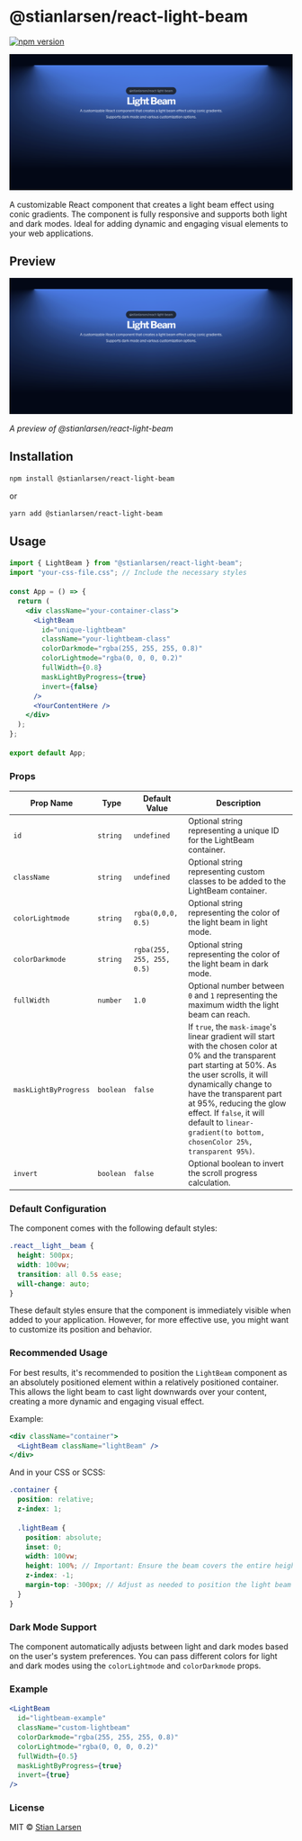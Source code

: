 # @stianlarsen/react-light-beam

[![npm version](https://badge.fury.io/js/%40stianlarsen%2Freact-light-beam.svg)](https://badge.fury.io/js/%40stianlarsen%2Freact-light-beam)

![Preview / example image](https://github.com/Stianlars1/react-light-beam/blob/5422cdc60ae7ab6b52d644d452646bec7212f76f/lightBeam.png)

A customizable React component that creates a light beam effect using conic gradients. The component is fully responsive and supports both light and dark modes. Ideal for adding dynamic and engaging visual elements to your web applications.

## Preview

![LightBeam Component](https://github.com/Stianlars1/react-light-beam/blob/5422cdc60ae7ab6b52d644d452646bec7212f76f/lightBeam.png)

_A preview of @stianlarsen/react-light-beam_

## Installation

```bash
npm install @stianlarsen/react-light-beam
```

or

```bash
yarn add @stianlarsen/react-light-beam
```

## Usage

```jsx
import { LightBeam } from "@stianlarsen/react-light-beam";
import "your-css-file.css"; // Include the necessary styles

const App = () => {
  return (
    <div className="your-container-class">
      <LightBeam
        id="unique-lightbeam"
        className="your-lightbeam-class"
        colorDarkmode="rgba(255, 255, 255, 0.8)"
        colorLightmode="rgba(0, 0, 0, 0.2)"
        fullWidth={0.8}
        maskLightByProgress={true}
        invert={false}
      />
      <YourContentHere />
    </div>
  );
};

export default App;
```

### Props

| Prop Name             | Type      | Default Value              | Description                                                                                                                                                                                                                                                                                                                                  |
| --------------------- | --------- | -------------------------- | -------------------------------------------------------------------------------------------------------------------------------------------------------------------------------------------------------------------------------------------------------------------------------------------------------------------------------------------- |
| `id`                  | `string`  | `undefined`                | Optional string representing a unique ID for the LightBeam container.                                                                                                                                                                                                                                                                        |
| `className`           | `string`  | `undefined`                | Optional string representing custom classes to be added to the LightBeam container.                                                                                                                                                                                                                                                          |
| `colorLightmode`      | `string`  | `rgba(0,0,0, 0.5)`         | Optional string representing the color of the light beam in light mode.                                                                                                                                                                                                                                                                      |
| `colorDarkmode`       | `string`  | `rgba(255, 255, 255, 0.5)` | Optional string representing the color of the light beam in dark mode.                                                                                                                                                                                                                                                                       |
| `fullWidth`           | `number`  | `1.0`                      | Optional number between `0` and `1` representing the maximum width the light beam can reach.                                                                                                                                                                                                                                                 |
| `maskLightByProgress` | `boolean` | `false`                    | If `true`, the `mask-image`'s linear gradient will start with the chosen color at 0% and the transparent part starting at 50%. As the user scrolls, it will dynamically change to have the transparent part at 95%, reducing the glow effect. If `false`, it will default to `linear-gradient(to bottom, chosenColor 25%, transparent 95%)`. |
| `invert`              | `boolean` | `false`                    | Optional boolean to invert the scroll progress calculation.                                                                                                                                                                                                                                                                                  |

### Default Configuration

The component comes with the following default styles:

```css
.react__light__beam {
  height: 500px;
  width: 100vw;
  transition: all 0.5s ease;
  will-change: auto;
}
```

These default styles ensure that the component is immediately visible when added to your application. However, for more effective use, you might want to customize its position and behavior.

### Recommended Usage

For best results, it's recommended to position the `LightBeam` component as an absolutely positioned element within a relatively positioned container. This allows the light beam to cast light downwards over your content, creating a more dynamic and engaging visual effect.

Example:

```jsx
<div className="container">
  <LightBeam className="lightBeam" />
</div>
```

And in your CSS or SCSS:

```scss
.container {
  position: relative;
  z-index: 1;

  .lightBeam {
    position: absolute;
    inset: 0;
    width: 100vw;
    height: 100%; // Important: Ensure the beam covers the entire height
    z-index: -1;
    margin-top: -300px; // Adjust as needed to position the light beam above the content
  }
}
```

### Dark Mode Support

The component automatically adjusts between light and dark modes based on the user's system preferences. You can pass different colors for light and dark modes using the `colorLightmode` and `colorDarkmode` props.

### Example

```jsx
<LightBeam
  id="lightbeam-example"
  className="custom-lightbeam"
  colorDarkmode="rgba(255, 255, 255, 0.8)"
  colorLightmode="rgba(0, 0, 0, 0.2)"
  fullWidth={0.5}
  maskLightByProgress={true}
  invert={true}
/>
```

### License

MIT © [Stian Larsen](https://github.com/stianlarsen)
